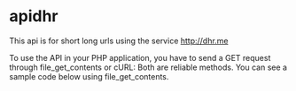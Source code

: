 apidhr
======

This api is for short long urls using the service http://dhr.me

To use the API in your PHP application, you have to send a GET request through file_get_contents or cURL: 
Both are reliable methods. You can see a sample code below using file_get_contents.

<?php
  // Using JSON Response
  $api_url="http://dhr.me/short/api?api=APIKEY&url=THELONGURLTOBESHORTENED&custom=CUSTOMALIAS";
  $res= @json_decode(file_get_contents($api_url),TRUE);
  if($res["error"]){
    echo $res["msg"];
  }else{
    echo $res["short"];
  }

  // Using Plain Text Response
  $api_url="http://dhr.me/short/api?api=APIKEY&url=THELONGURLTOBESHORTENED&custom=CUSTOMALIAS&format=text";
  $res= @file_get_contents($api_url);
  if($res){
    echo $res;
  }
?>
